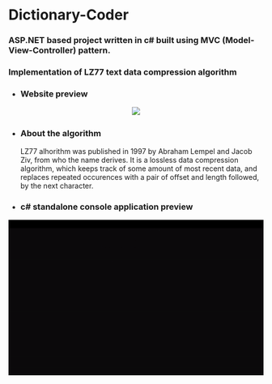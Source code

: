 # Dictionary-Coder
### ASP.NET based project written in c# built using MVC (Model-View-Controller) pattern.
### Implementation of LZ77 text data compression algorithm
* ### Website preview
<p align="center"> 
<img src="https://i.imgur.com/Hlqpr7D.png" height="500">
</p>

* ### About the algorithm
   LZ77 alhorithm was published in 1997 by Abraham Lempel and Jacob Ziv, from who the name derives. It is a lossless data compression algorithm, 
   which keeps track of some amount of most recent data, and replaces repeated occurences with a pair of offset and length followed, by the next character.
* ### c# standalone console application preview
![](lz77_console.gif)
